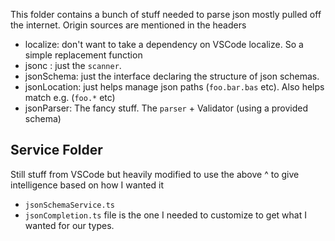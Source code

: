 This folder contains a bunch of stuff needed to parse json mostly pulled off the internet.
Origin sources are mentioned in the headers

* localize: don't want to take a dependency on VSCode localize. So a simple replacement function
* jsonc : just the `scanner`.
* jsonSchema: just the interface declaring the structure of json schemas.
* jsonLocation: just helps manage json paths (`foo.bar.bas` etc). Also helps match e.g. (`foo.*` etc)
* jsonParser: The fancy stuff. The `parser` + Validator (using a provided schema)

## Service Folder

Still stuff from VSCode but heavily modified to use the above ^ to give intelligence based on how I wanted it

* `jsonSchemaService.ts`
* `jsonCompletion.ts` file is the one I needed to customize to get what I wanted for our types.
